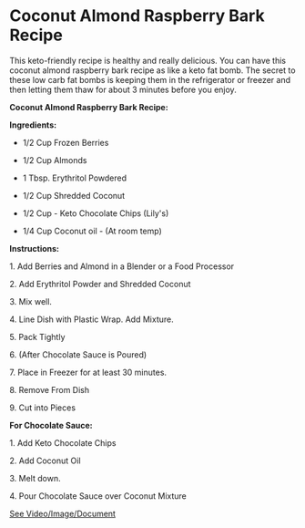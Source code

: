 # Coconut Almond Raspberry Bark Recipe

This keto-friendly recipe is healthy and really delicious. You can have this coconut almond raspberry bark recipe as like a keto fat bomb. The secret to these low carb fat bombs is keeping them in the refrigerator or freezer and then letting them thaw for about 3 minutes before you enjoy. 

**Coconut Almond Raspberry Bark Recipe:**

**Ingredients:** 

- 1/2 Cup Frozen Berries 

- 1/2 Cup Almonds 

- 1 Tbsp. Erythritol Powdered 

- 1/2 Cup Shredded Coconut 

- 1/2 Cup - Keto Chocolate Chips (Lily's)

- 1/4 Cup Coconut oil - (At room temp)

**Instructions:** 

1\. Add Berries and Almond in a Blender or a Food Processor 

2\. Add Erythritol Powder and Shredded Coconut 

3\. Mix well. 

4\. Line Dish with Plastic Wrap. Add Mixture.

5\. Pack Tightly 

6\. (After Chocolate Sauce is Poured)

7\. Place in Freezer for at least 30 minutes. 

8\. Remove From Dish 

9\. Cut into Pieces 

**For Chocolate Sauce:** 

1\. Add Keto Chocolate Chips 

2\. Add Coconut Oil 

3\. Melt down. 

4\. Pour Chocolate Sauce over Coconut Mixture 

 [See Video/Image/Document](https://hls-player.drberg.com/asset?path=migrated-assets/coconut-almond-raspberry-bark-drberg)